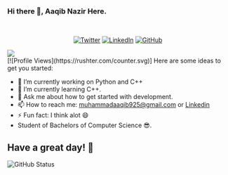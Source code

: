 ### Hi there 👋, Aaqib Nazir Here.
<br>
<p align="center">
	<a href="https://twitter.com/aaqib925"><img src="https://img.shields.io/twitter/follow/aaqib925?label=@aaqib925&style=social" alt="Twitter"></a>  
	<a href="https://"><img src="https://img.shields.io/badge/LinkedIn--_.svg?style=social&logo=linkedin" alt="LinkedIn"></a>  
  <a href="https://github.com/Aaqib925"><img src="https://img.shields.io/github/followers/Aaqib925.svg?label=GitHub&style=social" alt="GitHub"></a>  
</p>
<a href="https://github.com/Aaqib925">
    <img src="https://komarev.com/ghpvc/?username=Aaqib925">
</a>

<br>
[![Profile Views](https://rushter.com/counter.svg)]
Here are some ideas to get you started:

- 🔭 I’m currently working on Python and C++
- 🌱 I’m currently learning C++.
- 💬 Ask me about how to get started with development.
- 📫 How to reach me: muhammadaaqib925@gmail.com or
                      <a href="https://www.linkedin.com/in/aaqib-nazir-a65110197/">Linkedin</a>
- ⚡ Fun fact: I think alot 😄
- Student of Bachelors of Computer Science 😎.

## Have a great day! 🤍
![GitHub Status](https://github-readme-stats.vercel.app/api?username=Aaqib925&&show_icons=true&theme=tokyonight)
<!--
**Aaqib925/Aaqib925** is a ✨ _special_ ✨ repository be
